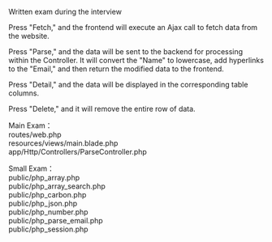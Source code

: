 Written exam during the interview  

Press "Fetch," and the frontend will execute an Ajax call to fetch data from the website.  

Press "Parse," and the data will be sent to the backend for processing within the Controller. It will convert the "Name" to lowercase, add hyperlinks to the "Email," and then return the modified data to the frontend.  

Press "Detail," and the data will be displayed in the corresponding table columns.  

Press "Delete," and it will remove the entire row of data.  


Main Exam：  
routes/web.php  
resources/views/main.blade.php  
app/Http/Controllers/ParseController.php  


Small Exam：  
public/php_array.php  
public/php_array_search.php  
public/php_carbon.php  
public/php_json.php  
public/php_number.php  
public/php_parse_email.php  
public/php_session.php  
